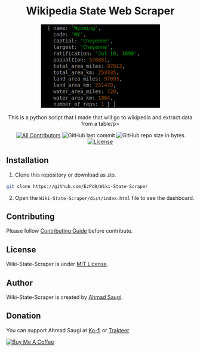 <h1 align="center">Wikipedia State Web Scraper</h1>
<p align="center">
	<a target="_blank" rel="noopener noreferrer" href="https://github.com/EzPc0/Wiki-State-Scraper/blob/main/screenshot.png"><img src="https://github.com/EzPc0/Wiki-State-Scraper/raw/main/screenshot.png" alt="Screenshot" style="max-width: 100%;">
		<!-- <img src="https://github.com/EzPc0/Wiki-State-Scraper/raw/main/screenshot.png" alt="Screenshot" style="max-width: 100%;"> -->
	</a>
</p>

<p align="center">This is a python script that I made that will go to wikipedia and extract data from a table/p>
<div align="center">

[![All Contributors](https://img.shields.io/github/contributors/EzPc0/Wiki-State-Scraper)](https://github.com/EzPc0/Wiki-State-Scraper/graphs/contributors)
![GitHub last commit](https://img.shields.io/github/last-commit/EzPc0/Wiki-State-Scraper.svg)
![GitHub repo size in bytes](https://img.shields.io/github/repo-size/badges/shields.svg)
[![License](https://img.shields.io/github/license/EzPc0/Wiki-State-Scraper.svg)](LICENSE)

</div>
</p>

## Installation

1. Clone this repository or download as zip.

```sh
git clone https://github.com/EzPc0/Wiki-State-Scraper
```

2. Open the `Wiki-State-Scraper/dist/index.html` file to see the dashboard.



## Contributing

Please follow [Contributing Guide](./CONTRIBUTING.md) before contribute.

## License

Wiki-State-Scraper is under [MIT License](./LICENSE).

## Author

Wiki-State-Scraper is created by <a href="https://ahmadsaugi.com">Ahmad Saugi</a>.

## Donation

You can support Ahmad Saugi at [Ko-fi](https://ko-fi.com/saugi) or [Trakteer](https://trakteer.id/saugi)

<a href="https://buymeacoffee.com/saugi" target="_blank"><img src="https://www.buymeacoffee.com/assets/img/custom_images/orange_img.png" alt="Buy Me A Coffee" style="height: 41px !important;width: 174px !important;box-shadow: 0px 3px 2px 0px rgba(190, 190, 190, 0.5) !important;-webkit-box-shadow: 0px 3px 2px 0px rgba(190, 190, 190, 0.5) !important;" ></a>
